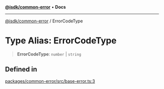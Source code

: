 [**@isdk/common-error**](../README.md) • **Docs**

***

[@isdk/common-error](../globals.md) / ErrorCodeType

# Type Alias: ErrorCodeType

> **ErrorCodeType**: `number` \| `string`

## Defined in

[packages/common-error/src/base-error.ts:3](https://github.com/isdk/common-error.js/blob/93463fd20d360c4af96d07cc295f19a4c7e514bd/src/base-error.ts#L3)
